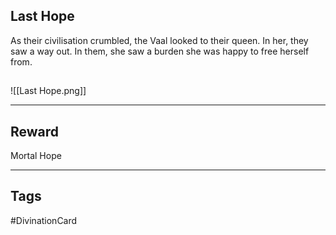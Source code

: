 ## Last Hope
As their civilisation crumbled, the Vaal looked to their queen. In her, they saw a way out. In them, she saw a burden she was happy to free herself from.
## 
![[Last Hope.png]]

---
## Reward
Mortal Hope

---
## Tags
#DivinationCard